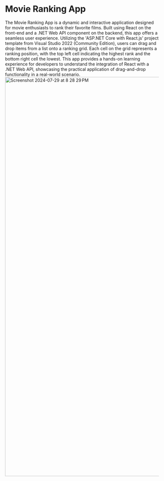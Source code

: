 <H1>Movie Ranking App</H1>
The Movie Ranking App is a dynamic and interactive application designed for movie enthusiasts to rank their favorite films. Built using React on the front-end and a .NET Web API component on the backend, this app offers a seamless user experience. Utilizing the 'ASP.NET Core with React.js' project template from Visual Studio 2022 (Community Edition), users can drag and drop items from a list onto a ranking grid. Each cell on the grid represents a ranking position, with the top left cell indicating the highest rank and the bottom right cell the lowest. This app provides a hands-on learning experience for developers to understand the integration of React with a .NET Web API, showcasing the practical application of drag-and-drop functionality in a real-world scenario.

<img width="1308" alt="Screenshot 2024-07-29 at 8 28 29 PM" src="https://github.com/user-attachments/assets/398f223e-6df8-4eaf-a44e-5aec034741e5">
